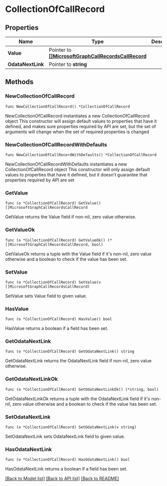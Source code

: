 # CollectionOfCallRecord

## Properties

Name | Type | Description | Notes
------------ | ------------- | ------------- | -------------
**Value** | Pointer to [**[]MicrosoftGraphCallRecordsCallRecord**](MicrosoftGraphCallRecordsCallRecord.md) |  | [optional] 
**OdataNextLink** | Pointer to **string** |  | [optional] 

## Methods

### NewCollectionOfCallRecord

`func NewCollectionOfCallRecord() *CollectionOfCallRecord`

NewCollectionOfCallRecord instantiates a new CollectionOfCallRecord object
This constructor will assign default values to properties that have it defined,
and makes sure properties required by API are set, but the set of arguments
will change when the set of required properties is changed

### NewCollectionOfCallRecordWithDefaults

`func NewCollectionOfCallRecordWithDefaults() *CollectionOfCallRecord`

NewCollectionOfCallRecordWithDefaults instantiates a new CollectionOfCallRecord object
This constructor will only assign default values to properties that have it defined,
but it doesn't guarantee that properties required by API are set

### GetValue

`func (o *CollectionOfCallRecord) GetValue() []MicrosoftGraphCallRecordsCallRecord`

GetValue returns the Value field if non-nil, zero value otherwise.

### GetValueOk

`func (o *CollectionOfCallRecord) GetValueOk() (*[]MicrosoftGraphCallRecordsCallRecord, bool)`

GetValueOk returns a tuple with the Value field if it's non-nil, zero value otherwise
and a boolean to check if the value has been set.

### SetValue

`func (o *CollectionOfCallRecord) SetValue(v []MicrosoftGraphCallRecordsCallRecord)`

SetValue sets Value field to given value.

### HasValue

`func (o *CollectionOfCallRecord) HasValue() bool`

HasValue returns a boolean if a field has been set.

### GetOdataNextLink

`func (o *CollectionOfCallRecord) GetOdataNextLink() string`

GetOdataNextLink returns the OdataNextLink field if non-nil, zero value otherwise.

### GetOdataNextLinkOk

`func (o *CollectionOfCallRecord) GetOdataNextLinkOk() (*string, bool)`

GetOdataNextLinkOk returns a tuple with the OdataNextLink field if it's non-nil, zero value otherwise
and a boolean to check if the value has been set.

### SetOdataNextLink

`func (o *CollectionOfCallRecord) SetOdataNextLink(v string)`

SetOdataNextLink sets OdataNextLink field to given value.

### HasOdataNextLink

`func (o *CollectionOfCallRecord) HasOdataNextLink() bool`

HasOdataNextLink returns a boolean if a field has been set.


[[Back to Model list]](../README.md#documentation-for-models) [[Back to API list]](../README.md#documentation-for-api-endpoints) [[Back to README]](../README.md)


